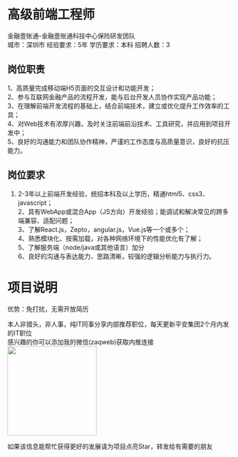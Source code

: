# 高级前端工程师
金融壹账通-金融壹账通科技中心保险研发团队  
城市：深圳市 经验要求：5年 学历要求：本科  招聘人数：3

## 岗位职责
1、高质量完成移动端H5页面的交互设计和功能开发；   
2、参与互联网金融产品的流程开发，能与后台开发人员协作实现产品功能；   
3、在理解前端开发流程的基础上，结合前端技术，建立或优化提升工作效率的工具；   
4、对Web技术有浓厚兴趣，及时关注前端前沿技术、工具研究，并应用到项目开发中；   
5、良好的沟通能力和团队协作精神，严谨的工作态度与高质量意识，良好的抗压能力。

## 岗位要求
1. 2-3年以上前端开发经验，统招本科及以上学历，精通html5、css3、javascript；   
2、具有WebApp或混合App（JS方向）开发经验；能调试和解决常见的跨多端兼容、适配问题；   
3、了解React.js，Zepto，angular.js，Vue.js等一个或多个；   
4、熟悉模块化、按需加载，对各种网络环境下的性能优化有了解；   
5、了解服务端（node/java或其他语言）加分   
6、良好的沟通与表达能力、思路清晰，较强的逻辑分析能力与执行力。

# 项目说明

优势：免打扰，无需开放简历

本人非猎头，非人事，纯IT同事分享内部推荐职位，每天更新平安集团2个月内发的IT职位  
感兴趣的你可以添加我的微信(zaqweb)获取内推连接  
<img src="https://github.com/zaqweb/PA-IT-JOBS/blob/master/WechatICode.jpeg"  height="200" width="200">

如果该信息能帮忙获得更好的发展请为项目点亮Star，转发给有需要的朋友




